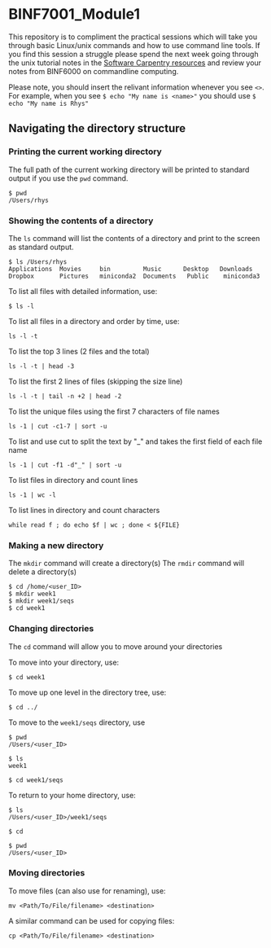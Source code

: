 # BINF7001_Module1
This repository is to compliment the practical sessions which will take you through basic Linux/unix commands and how to use command line tools. If you find this session a struggle please spend the next week going through the unix tutorial notes in the [Software Carpentry
resources](https://swcarpentry.github.io/shell-novice/aio/index.html) and review your notes from BINF6000 on commandline computing.

Please note, you should insert the relivant information whenever you see `<>`. For example, when you see `$ echo "My name is <name>"` you should use `$ echo "My name is Rhys"`

## Navigating the directory structure

### Printing the current working directory
The full path of the current working directory will be printed to standard output if you use the `pwd` command. 
```
$ pwd
/Users/rhys
```

### Showing the contents of a directory
The `ls` command will list the contents of a directory and print to the screen as standard output.
```
$ ls /Users/rhys
Applications  Movies     bin         Music      Desktop   Downloads
Dropbox       Pictures	 miniconda2  Documents	 Public    miniconda3
```

To list all files with detailed information, use:
```
$ ls -l
```

To list all files in a directory and order by time, use:
```
ls -l -t
```

To list the top 3 lines (2 files and the total)
```
ls -l -t | head -3
```

To list the first 2 lines of files (skipping the size line)
```
ls -l -t | tail -n +2 | head -2
```

To list the unique files using the first 7 characters of file names
```
ls -1 | cut -c1-7 | sort -u
```

To list and use cut to split the text by "_" and takes the first field of each file name
```
ls -1 | cut -f1 -d"_" | sort -u
```

To list files in directory and count lines
```
ls -1 | wc -l
```
	
To list lines in directory and count characters	
```
while read f ; do echo $f | wc ; done < ${FILE}
```

### Making a new directory
The `mkdir` command will create a directory(s)
The `rmdir` command will delete a directory(s)
```
$ cd /home/<user_ID>
$ mkdir week1
$ mkdir week1/seqs
$ cd week1
```

### Changing directories
The `cd` command will allow you to move around your directories

To move into your directory, use:
```
$ cd week1 
```
To move up one level in the directory tree, use:
```
$ cd ../ 
```
To move to the `week1/seqs` directory, use
```
$ pwd
/Users/<user_ID>

$ ls 
week1

$ cd week1/seqs 
```
To return to your home directory, use:
```
$ ls
/Users/<user_ID>/week1/seqs 

$ cd 

$ pwd
/Users/<user_ID>
```

### Moving directories
To move files (can also use for renaming), use:
```
mv <Path/To/File/filename> <destination>
```
A similar command can be used for copying files:
```
cp <Path/To/File/filename> <destination>
```
